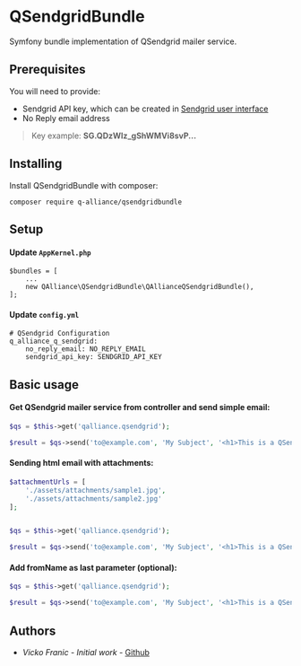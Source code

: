 # QSendgridBundle
Symfony bundle implementation of QSendgrid mailer service.

## Prerequisites
You will need to provide:
- Sendgrid API key, which can be created in [Sendgrid user interface](https://app.sendgrid.com/settings/api_keys)
- No Reply email address

> Key example: **SG.QDzWlz_gShWMVi8svP...**

## Installing
Install QSendgridBundle with composer:

```
composer require q-alliance/qsendgridbundle
```

## Setup

#### Update ```AppKernel.php```
```
$bundles = [
	...
    new QAlliance\QSendgridBundle\QAllianceQSendgridBundle(),
];
```

#### Update ```config.yml```

```
# QSendgrid Configuration
q_alliance_q_sendgrid:
    no_reply_email: NO_REPLY_EMAIL
    sendgrid_api_key: SENDGRID_API_KEY
```



## Basic usage

#### Get QSendgrid mailer service from controller and send simple email:

```php
$qs = $this->get('qalliance.qsendgrid');

$result = $qs->send('to@example.com', 'My Subject', '<h1>This is a QSendgrid test email.</h1>');
```

#### Sending html email with attachments:

```php
$attachmentUrls = [
	'./assets/attachments/sample1.jpg',
	'./assets/attachments/sample2.jpg'
];


$qs = $this->get('qalliance.qsendgrid');

$result = $qs->send('to@example.com', 'My Subject', '<h1>This is a QSendgrid test email with attachments.</h1>', $attachmentUrls);
```

#### Add fromName as last parameter (optional):

```php
$qs = $this->get('qalliance.qsendgrid');

$result = $qs->send('to@example.com', 'My Subject', '<h1>This is a QSendgrid test email.</h1>', null, 'From Name');
```


## Authors

* *Vicko Franic* - *Initial work* - [Github](https://github.com/vickofranic)